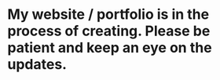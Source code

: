 # My website / portfolio is in the process of creating. Please be patient and keep an eye on the updates.
